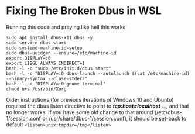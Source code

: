# Fixing The Broken Dbus in WSL

Running this code and praying like hell this works!

```
sudo apt install dbus-x11 dbus -y
sudo service dbus start
sudo systemd-machine-id-setup
sudo dbus-uuidgen --ensure=/etc/machine-id
export DISPLAY=:0
export LIBGL_ALWAYS_INDIRECT=1
bash -l -c "sudo /etc/init.d/dbus start"
bash -l -c "DISPLAY=:0 dbus-launch --autolaunch $(cat /etc/machine-id) --binary-syntax --close-stderr"
bash -l -c "DISPLAY=:0 gnome-terminal"
chmod u+s /usr/bin/Xorg
```



Older instructions (for previous iterations of Windows 10 and Ubuntu) required the dbus listen directive to point to _**tcp:host=localhost**_  ..., and that no longer works.
If you have some old change to that around (/etc/dbus-1/session.conf or /usr/share/dbus-1/session.conf), it should be set-back to default ``` <listen>unix:tmpdir=/tmp</listen> ```
